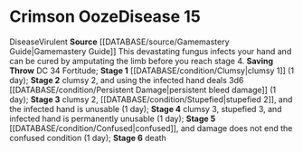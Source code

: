 ﻿---
id: '14'
level: '15'
name: Crimson Ooze
rarity: Common
saving_throw: DC 34 Fortitude
source: '[[DATABASE/source/Gamemastery Guide|Gamemastery Guide]]'
stage: 'Stage 1: clumsy 1 (1 day)Stage 2: clumsy 2, and using the infected hand deals
  3d6 persistent bleed damage (1 day)Stage 3: clumsy 2, stupefied 2, and the infected
  handis unusable (1 day)Stage 4: clumsy 3, stupefied 3, and infected hand is permanently
  unusable (1 day)Stage 5: confused, and damage does not end the confusedcondition
  (1 day)Stage 6: death'
trait:
- '[[DATABASE/trait/Disease|Disease]]'
- '[[DATABASE/trait/Virulent|Virulent]]'
type: Disease

---
# Crimson Ooze<span class="item-type">Disease 15</span>

<span class="item-trait">Disease</span><span class="item-trait">Virulent</span>
**Source** [[DATABASE/source/Gamemastery Guide|Gamemastery Guide]]
This devastating fungus infects your hand and can be cured by amputating the limb before you reach stage 4.
**Saving Throw** DC 34 Fortitude; **Stage 1** [[DATABASE/condition/Clumsy|clumsy 1]] (1 day); **Stage 2** clumsy 2, and using the infected hand deals 3d6 [[DATABASE/condition/Persistent Damage|persistent bleed damage]] (1 day); **Stage 3** clumsy 2, [[DATABASE/condition/Stupefied|stupefied 2]], and the infected hand is unusable (1 day); **Stage 4** clumsy 3, stupefied 3, and infected hand is permanently unusable (1 day); **Stage 5** [[DATABASE/condition/Confused|confused]], and damage does not end the confused condition (1 day); **Stage 6** death